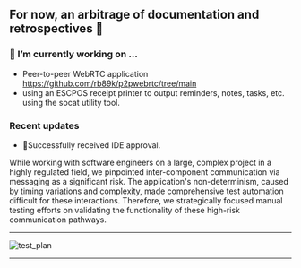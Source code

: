 ## For now, an arbitrage of documentation and retrospectives 👋

<!-- TO-DO 
- Upload webrtc directory and test cases.
-->

### 🔭 I’m currently working on ...  

- Peer-to-peer WebRTC application https://github.com/rb89k/p2pwebrtc/tree/main  
- using an ESCPOS receipt printer to output reminders, notes, tasks, etc. using the socat utility tool.

### Recent updates

- 🎉Successfully received IDE approval.

While working with software engineers on a large, complex project in a highly regulated field, we pinpointed inter-component communication via messaging as a significant risk. The application's non-determinism, caused by timing variations and complexity, made comprehensive test automation difficult for these interactions. Therefore, we strategically focused manual testing efforts on validating the functionality of these high-risk communication pathways.

-------------------------------------------------------------------------------------------------------

![test_plan](https://github.com/user-attachments/assets/e9155221-7f28-4aa9-bd1d-7d31954ea2bf)  

-------------------------------------------------------------------------------------------------------



